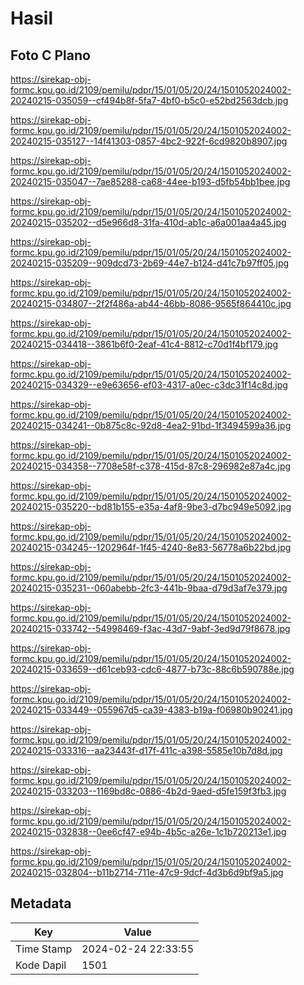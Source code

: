 # Hasil

## Foto C Plano

https://sirekap-obj-formc.kpu.go.id/2109/pemilu/pdpr/15/01/05/20/24/1501052024002-20240215-035059--cf494b8f-5fa7-4bf0-b5c0-e52bd2563dcb.jpg

https://sirekap-obj-formc.kpu.go.id/2109/pemilu/pdpr/15/01/05/20/24/1501052024002-20240215-035127--14f41303-0857-4bc2-922f-6cd9820b8907.jpg

https://sirekap-obj-formc.kpu.go.id/2109/pemilu/pdpr/15/01/05/20/24/1501052024002-20240215-035047--7ae85288-ca68-44ee-b193-d5fb54bb1bee.jpg

https://sirekap-obj-formc.kpu.go.id/2109/pemilu/pdpr/15/01/05/20/24/1501052024002-20240215-035202--d5e966d8-31fa-410d-ab1c-a6a001aa4a45.jpg

https://sirekap-obj-formc.kpu.go.id/2109/pemilu/pdpr/15/01/05/20/24/1501052024002-20240215-035209--909dcd73-2b69-44e7-b124-d41c7b97ff05.jpg

https://sirekap-obj-formc.kpu.go.id/2109/pemilu/pdpr/15/01/05/20/24/1501052024002-20240215-034807--2f2f486a-ab44-46bb-8086-9565f864410c.jpg

https://sirekap-obj-formc.kpu.go.id/2109/pemilu/pdpr/15/01/05/20/24/1501052024002-20240215-034418--3861b6f0-2eaf-41c4-8812-c70d1f4bf179.jpg

https://sirekap-obj-formc.kpu.go.id/2109/pemilu/pdpr/15/01/05/20/24/1501052024002-20240215-034329--e9e63656-ef03-4317-a0ec-c3dc31f14c8d.jpg

https://sirekap-obj-formc.kpu.go.id/2109/pemilu/pdpr/15/01/05/20/24/1501052024002-20240215-034241--0b875c8c-92d8-4ea2-91bd-1f3494599a36.jpg

https://sirekap-obj-formc.kpu.go.id/2109/pemilu/pdpr/15/01/05/20/24/1501052024002-20240215-034358--7708e58f-c378-415d-87c8-296982e87a4c.jpg

https://sirekap-obj-formc.kpu.go.id/2109/pemilu/pdpr/15/01/05/20/24/1501052024002-20240215-035220--bd81b155-e35a-4af8-9be3-d7bc949e5092.jpg

https://sirekap-obj-formc.kpu.go.id/2109/pemilu/pdpr/15/01/05/20/24/1501052024002-20240215-034245--1202964f-1f45-4240-8e83-56778a6b22bd.jpg

https://sirekap-obj-formc.kpu.go.id/2109/pemilu/pdpr/15/01/05/20/24/1501052024002-20240215-035231--060abebb-2fc3-441b-9baa-d79d3af7e379.jpg

https://sirekap-obj-formc.kpu.go.id/2109/pemilu/pdpr/15/01/05/20/24/1501052024002-20240215-033742--54998469-f3ac-43d7-9abf-3ed9d79f8678.jpg

https://sirekap-obj-formc.kpu.go.id/2109/pemilu/pdpr/15/01/05/20/24/1501052024002-20240215-033659--d61ceb93-cdc6-4877-b73c-88c6b590788e.jpg

https://sirekap-obj-formc.kpu.go.id/2109/pemilu/pdpr/15/01/05/20/24/1501052024002-20240215-033449--055967d5-ca39-4383-b19a-f06980b90241.jpg

https://sirekap-obj-formc.kpu.go.id/2109/pemilu/pdpr/15/01/05/20/24/1501052024002-20240215-033316--aa23443f-d17f-411c-a398-5585e10b7d8d.jpg

https://sirekap-obj-formc.kpu.go.id/2109/pemilu/pdpr/15/01/05/20/24/1501052024002-20240215-033203--1169bd8c-0886-4b2d-9aed-d5fe159f3fb3.jpg

https://sirekap-obj-formc.kpu.go.id/2109/pemilu/pdpr/15/01/05/20/24/1501052024002-20240215-032838--0ee6cf47-e94b-4b5c-a26e-1c1b720213e1.jpg

https://sirekap-obj-formc.kpu.go.id/2109/pemilu/pdpr/15/01/05/20/24/1501052024002-20240215-032804--b11b2714-711e-47c9-9dcf-4d3b6d9bf9a5.jpg


## Metadata

| Key        | Value               |
| ---------- | ------------------- |
| Time Stamp | 2024-02-24 22:33:55 |
| Kode Dapil | 1501                |



